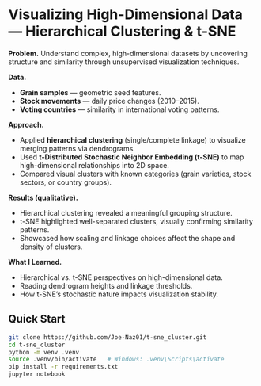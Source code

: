 # Visualizing High-Dimensional Data — Hierarchical Clustering & t-SNE

**Problem.** Understand complex, high-dimensional datasets by uncovering structure and similarity through unsupervised visualization techniques.

**Data.**
- **Grain samples** — geometric seed features.
- **Stock movements** — daily price changes (2010–2015).
- **Voting countries** — similarity in international voting patterns.

**Approach.**
- Applied **hierarchical clustering** (single/complete linkage) to visualize merging patterns via dendrograms.
- Used **t-Distributed Stochastic Neighbor Embedding (t-SNE)** to map high-dimensional relationships into 2D space.
- Compared visual clusters with known categories (grain varieties, stock sectors, or country groups).

**Results (qualitative).**
- Hierarchical clustering revealed a meaningful grouping structure.
- t-SNE highlighted well-separated clusters, visually confirming similarity patterns.
- Showcased how scaling and linkage choices affect the shape and density of clusters.

**What I Learned.**
- Hierarchical vs. t-SNE perspectives on high-dimensional data.
- Reading dendrogram heights and linkage thresholds.
- How t-SNE’s stochastic nature impacts visualization stability.

## Quick Start
```bash
git clone https://github.com/Joe-Naz01/t-sne_cluster.git
cd t-sne_cluster
python -m venv .venv
source .venv/bin/activate   # Windows: .venv\Scripts\activate
pip install -r requirements.txt
jupyter notebook

